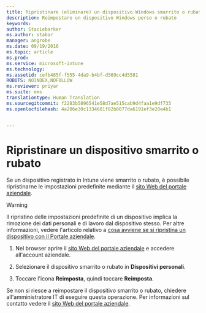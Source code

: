```yaml
---
title: Ripristinare (eliminare) un dispositivo Windows smarrito o rubato | Microsoft Intune
description: Reimpostare un dispositivo Windows perso o rubato
keywords: 
author: Staciebarker
ms.author: stabar
manager: angrobe
ms.date: 09/19/2016
ms.topic: article
ms.prod: 
ms.service: microsoft-intune
ms.technology: 
ms.assetid: cefb485f-f555-4da9-b4bf-d569cc4d5581
ROBOTS: NOINDEX,NOFOLLOW
ms.reviewer: priyar
ms.suite: ems
translationtype: Human Translation
ms.sourcegitcommit: f2283b5896541e58d7ae515cab9d4faa1e9df735
ms.openlocfilehash: 4a206e30c1334681f82b8077da6191ef3e28e4b1


---
```



# Ripristinare un dispositivo smarrito o rubato

Se un dispositivo registrato in Intune viene smarrito o rubato, è possibile ripristinarne le impostazioni predefinite mediante il [sito Web del portale aziendale](http://portal.manage.microsoft.com).


> [!WARNING]
> Il ripristino delle impostazioni predefinite di un dispositivo implica la rimozione dei dati personali e di lavoro dal dispositivo stesso. Per altre informazioni, vedere l'articolo relativo a [cosa avviene se si ripristina un dispositivo con il Portale aziendale](what-happens-if-you-reset-your-device-using-the-company-portal-windows.md).


1.  Nel browser aprire il [sito Web del portale aziendale](http://portal.manage.microsoft.com) e accedere all'account aziendale.

2.  Selezionare il dispositivo smarrito o rubato in **Dispositivi personali**.

3.  Toccare l'icona **Reimposta**, quindi toccare **Reimposta**.

Se non si riesce a reimpostare il dispositivo smarrito o rubato, chiedere all'amministratore IT di eseguire questa operazione. Per informazioni sul contatto vedere il [sito Web del portale aziendale](http://portal.manage.microsoft.com).



<!--HONumber=Oct16_HO2-->


